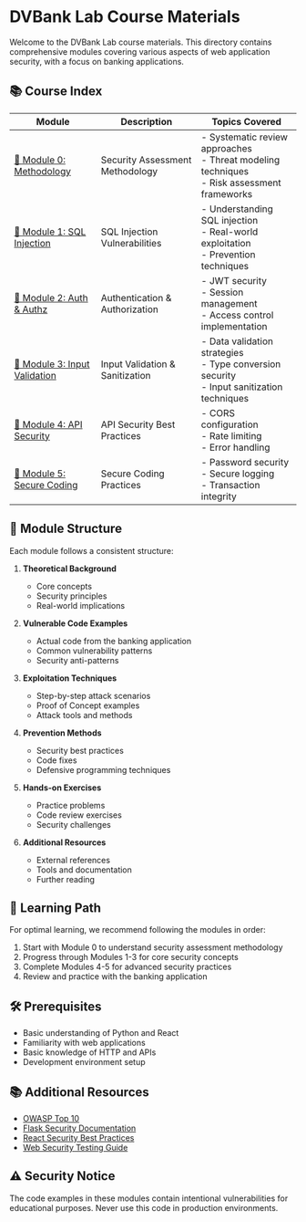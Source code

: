# DVBank Lab Course Materials

Welcome to the DVBank Lab course materials. This directory contains comprehensive modules covering various aspects of web application security, with a focus on banking applications.

## 📚 Course Index

| Module | Description | Topics Covered |
|--------|-------------|----------------|
| [📘 Module 0: Methodology](modules/00_methodology.md) | Security Assessment Methodology | - Systematic review approaches<br>- Threat modeling techniques<br>- Risk assessment frameworks |
| [📘 Module 1: SQL Injection](modules/01_sql_injection.md) | SQL Injection Vulnerabilities | - Understanding SQL injection<br>- Real-world exploitation<br>- Prevention techniques |
| [📘 Module 2: Auth & Authz](modules/02_auth_and_authz.md) | Authentication & Authorization | - JWT security<br>- Session management<br>- Access control implementation |
| [📘 Module 3: Input Validation](modules/03_input_validation.md) | Input Validation & Sanitization | - Data validation strategies<br>- Type conversion security<br>- Input sanitization techniques |
| [📘 Module 4: API Security](modules/04_api_security.md) | API Security Best Practices | - CORS configuration<br>- Rate limiting<br>- Error handling |
| [📘 Module 5: Secure Coding](modules/05_secure_coding.md) | Secure Coding Practices | - Password security<br>- Secure logging<br>- Transaction integrity |

## 📖 Module Structure

Each module follows a consistent structure:

1. **Theoretical Background**
   - Core concepts
   - Security principles
   - Real-world implications

2. **Vulnerable Code Examples**
   - Actual code from the banking application
   - Common vulnerability patterns
   - Security anti-patterns

3. **Exploitation Techniques**
   - Step-by-step attack scenarios
   - Proof of Concept examples
   - Attack tools and methods

4. **Prevention Methods**
   - Security best practices
   - Code fixes
   - Defensive programming techniques

5. **Hands-on Exercises**
   - Practice problems
   - Code review exercises
   - Security challenges

6. **Additional Resources**
   - External references
   - Tools and documentation
   - Further reading

## 🎯 Learning Path

For optimal learning, we recommend following the modules in order:

1. Start with Module 0 to understand security assessment methodology
2. Progress through Modules 1-3 for core security concepts
3. Complete Modules 4-5 for advanced security practices
4. Review and practice with the banking application

## 🛠️ Prerequisites

- Basic understanding of Python and React
- Familiarity with web applications
- Basic knowledge of HTTP and APIs
- Development environment setup

## 📚 Additional Resources

- [OWASP Top 10](https://owasp.org/www-project-top-ten/)
- [Flask Security Documentation](https://flask.palletsprojects.com/en/2.0.x/security/)
- [React Security Best Practices](https://reactjs.org/docs/security.html)
- [Web Security Testing Guide](https://owasp.org/www-project-web-security-testing-guide/)

## ⚠️ Security Notice

The code examples in these modules contain intentional vulnerabilities for educational purposes. Never use this code in production environments. 